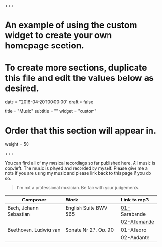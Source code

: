 +++
# An example of using the custom widget to create your own homepage section.
# To create more sections, duplicate this file and edit the values below as desired.

date = "2016-04-20T00:00:00"
draft = false

title = "Music"
subtitle = ""
widget = "custom"

# Order that this section will appear in.
weight = 50

+++

You can find all of my musical recordings so far published here.
All music is copyleft. The music is played and recorded by myself.
Please give me a note if you are using my music and please link back to this page if you do so.

>I'm not a professional musician. Be fair with your judgements.

| Composer               | Work                  | Link to mp3                                                               |
| ---------------------- |:----------------------|:--------------------------------------------------------------------------|
| Bach, Johann Sebastian |English Suite BWV 565  | <a href="static/bach/suites/english/565/01_sarabande.mp3">01-Sarabande</a>|
|                        |                       | <a href="static/bach/suites/english/565/02_allemande.mp3">02-Allemande</a>|
| Beethoven, Ludwig van  |Sonate Nr 27, Op. 90   | 01-Allegro  |
|                        |                       | 02-Andante  |

